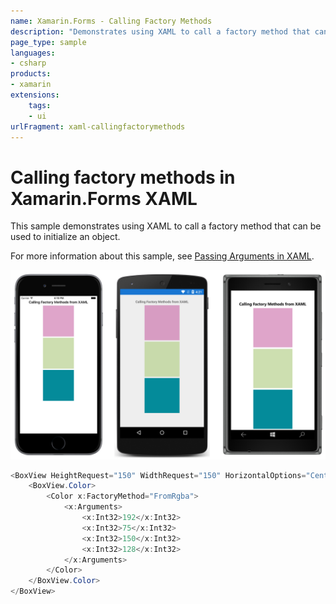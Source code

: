 ```yaml
---
name: Xamarin.Forms - Calling Factory Methods
description: "Demonstrates using XAML to call a factory method that can be used to initialize an object (UI)"
page_type: sample
languages:
- csharp
products:
- xamarin
extensions:
    tags:
    - ui
urlFragment: xaml-callingfactorymethods
---
```

# Calling factory methods in Xamarin.Forms XAML

This sample demonstrates using XAML to call a factory method that can be used to initialize an object.

For more information about this sample, see [Passing Arguments in XAML](https://docs.microsoft.com/xamarin/xamarin-forms/xaml/passing-arguments).

![Calling Factory Methods application screenshot](Screenshots/01All.png "Calling Factory Methods application screenshot")

```csharp
<BoxView HeightRequest="150" WidthRequest="150" HorizontalOptions="Center">
    <BoxView.Color>
        <Color x:FactoryMethod="FromRgba">
            <x:Arguments>
                <x:Int32>192</x:Int32>
                <x:Int32>75</x:Int32>
                <x:Int32>150</x:Int32>
                <x:Int32>128</x:Int32>
            </x:Arguments>
        </Color>
    </BoxView.Color>
</BoxView>
```
